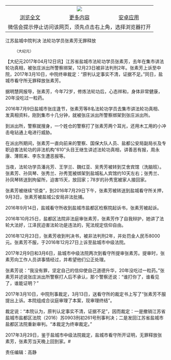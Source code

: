

<table>
  <tr>
    <td align="center" colspan="3">
      <a href="https://github.com/ogate/ogate/blob/master/README.md"><img src="https://cloud.githubusercontent.com/assets/11880933/13434984/f430fae2-e012-11e5-814f-c2df1e82b247.jpg"/></a>
    </td>
  </tr>
  <tr>
    <td align="center">
      <a href="https://s3.ap-south-1.amazonaws.com/ogatem/oGate.htm?c817381&from=oNote">浏览全文</a>
    </td>
    <td align="center">
      <a href="https://s3.ap-south-1.amazonaws.com/ogatem/oGate.htm?from=oNote">更多内容</a>
    </td>
    <td align="center">
      <a href="https://raw.githubusercontent.com/ogate/up/master/ogate.apk">安卓应用</a>
    </td>
  </tr>
  <tr>
    <td align="center" colspan="3">
      微信会提示停止访问该网页，须先点击右上角，选择浏览器打开
    </td>
  </tr>
</table>    



江苏盐城中院判决 法轮功学员张素芳无罪释放






        （大纪元）




【大纪元2017年04月12日讯】江苏省盐城市法轮功学员张素芳，去年在集市讲法轮功真相，被张庄派出所警察绑架，12月23日被非法判刑2年。张素芳上诉至中院，2017年3月10日，中院终审裁定：“原判认定事实不清，证据不足。”同日，盐城市看守所无罪释放张素芳。


据明慧网报导，张素芳，今年72岁，修炼法轮功后，心态祥和，身体非常健康，20年没吃过一粒药。


2016年7月9日盐城市张庄逢节，张素芳等8名法轮功学员去集市讲法轮功真相、发真相资料，刚到集市十几分钟，就被张庄派出所警察绑架到张庄派出所。


到派出所，警察就搜身，一个姓仓的警察打了张素芳两个耳光，还用木工用的小冲击电钻通上电进行威胁。


在派出所期间，张素芳一直向前来的警察、国保大队人员、盐都公安局副局长及专职迫害法轮功的非法机构“610”头目王继生讲述法轮功真相，讲善恶有报，周永康、薄熙来、李东生遭恶报等。


当夜，法轮功学员潘兆芳、王学兰、魏红亚、吴秀芳被转到艾舍宾馆（洗脑班）。张素芳、孙凤琴、张秀兰、孙秀宽被绑架到盐城私人宾馆约10天左右；张秀兰、孙凤琴转送到拘留所，迫害15天，放回家；78岁的孙秀宽被家人接回家。


张素芳被继续“侦查”，到2016年7月29日下午，张素芳被转送到盐城看守所关押，9月3日，张素芳被盐城公安局非法批捕。


2016年9月14日，盐城看守所收到盐城市盐都区检察院起诉书，张素芳被起诉。


2016年10月25日，盐都区法院非法庭审张素芳，张素芳作了自我辩护，她讲了法轮大法好，江泽民迫害法轮功是违法的，宪法规定信仰自由。


2016年12月23日，张素芳收到判决书，被非法判刑2年，并处罚金人民币8000元。张素芳不服，于2016年12月27日上诉至盐城市中级法院。


2017年2月9日和3月6日，盐城市中级法院两次到看守所提审张素芳。提审时，张素芳向工作人员讲事情经过，并希望他们公正处理。


张素芳说：“我没有罪，坚定自己的信仰使自己道德升华，20年没吃过一粒药。”张素芳并述说张庄派出所警察打人后不承认，那个警察还说：“谁打你了，谁看见了，谁能证明？”


2017年3月10日，中院刑事裁定，3月13日，送看守所的裁定书上写了“张素芳不服提出上诉。本院组成合议庭审理了本案，现审理终结”。


裁定说：“本院认为，原判认定事实不清，证据不足”，因而裁定：一是撤销江苏省盐城市盐都区法院（2016）苏0903刑初261号刑事判决；二是发回江苏省盐城市盐都区法院重新审判。“本裁定为终审裁定。”


2017年3月29日，鉴于盐城市中级法院裁定，盐城市看守所开证明，无罪释放张素芳，张素芳当天晚上回到家。#


责任编辑：高静



